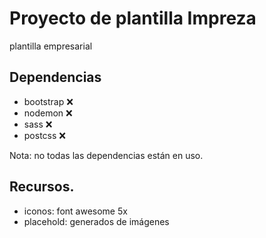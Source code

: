 # Proyecto de plantilla Impreza

plantilla empresarial

## Dependencias

* bootstrap ❌
* nodemon ❌
* sass ❌
* postcss ❌

Nota: no todas las dependencias están en uso.

## Recursos.

* iconos: font awesome 5x
* placehold: generados de imágenes
